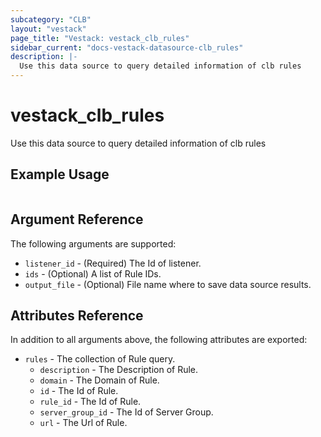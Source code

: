 ```yaml
---
subcategory: "CLB"
layout: "vestack"
page_title: "Vestack: vestack_clb_rules"
sidebar_current: "docs-vestack-datasource-clb_rules"
description: |-
  Use this data source to query detailed information of clb rules
---
```

# vestack_clb_rules
Use this data source to query detailed information of clb rules
## Example Usage
```hcl

```
## Argument Reference
The following arguments are supported:
* `listener_id` - (Required) The Id of listener.
* `ids` - (Optional) A list of Rule IDs.
* `output_file` - (Optional) File name where to save data source results.

## Attributes Reference
In addition to all arguments above, the following attributes are exported:
* `rules` - The collection of Rule query.
    * `description` - The Description of Rule.
    * `domain` - The Domain of Rule.
    * `id` - The Id of Rule.
    * `rule_id` - The Id of Rule.
    * `server_group_id` - The Id of Server Group.
    * `url` - The Url of Rule.


